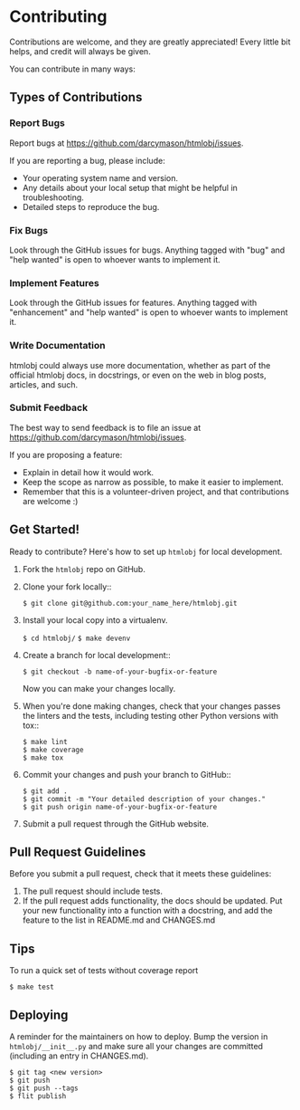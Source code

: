 Contributing
============

Contributions are welcome, and they are greatly appreciated! Every little bit
helps, and credit will always be given.

You can contribute in many ways:

Types of Contributions
----------------------

### Report Bugs

Report bugs at https://github.com/darcymason/htmlobj/issues.

If you are reporting a bug, please include:

* Your operating system name and version.
* Any details about your local setup that might be helpful in troubleshooting.
* Detailed steps to reproduce the bug.

### Fix Bugs

Look through the GitHub issues for bugs. Anything tagged with "bug" and "help
wanted" is open to whoever wants to implement it.

### Implement Features

Look through the GitHub issues for features. Anything tagged with "enhancement"
and "help wanted" is open to whoever wants to implement it.

### Write Documentation

htmlobj could always use more documentation, whether as part of the
official htmlobj docs, in docstrings, or even on the web in blog posts,
articles, and such.

### Submit Feedback

The best way to send feedback is to file an issue at https://github.com/darcymason/htmlobj/issues.

If you are proposing a feature:

* Explain in detail how it would work.
* Keep the scope as narrow as possible, to make it easier to implement.
* Remember that this is a volunteer-driven project, and that contributions
  are welcome :)

Get Started!
------------

Ready to contribute? Here's how to set up `htmlobj` for local development.

1. Fork the `htmlobj` repo on GitHub.
2. Clone your fork locally::

    `$ git clone git@github.com:your_name_here/htmlobj.git`

3. Install your local copy into a virtualenv.

    `$ cd htmlobj/`
    `$ make devenv`

4. Create a branch for local development::

    `$ git checkout -b name-of-your-bugfix-or-feature`

   Now you can make your changes locally.

5. When you're done making changes, check that your changes passes the linters and the
   tests, including testing other Python versions with tox::

    ```
    $ make lint
    $ make coverage
    $ make tox
    ```

6. Commit your changes and push your branch to GitHub::

    ```
    $ git add .
    $ git commit -m "Your detailed description of your changes."
    $ git push origin name-of-your-bugfix-or-feature
    ```

7. Submit a pull request through the GitHub website.

Pull Request Guidelines
-----------------------

Before you submit a pull request, check that it meets these guidelines:

1. The pull request should include tests.
2. If the pull request adds functionality, the docs should be updated. Put
   your new functionality into a function with a docstring, and add the
   feature to the list in README.md and CHANGES.md

Tips
----

To run a quick set of tests without coverage report

    $ make test

Deploying
---------

A reminder for the maintainers on how to deploy.
Bump the version in `htmlobj/__init__.py` and
make sure all your changes are committed (including an entry in CHANGES.md).

	$ git tag <new version>
	$ git push
	$ git push --tags
	$ flit publish

